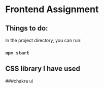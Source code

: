 # Frontend Assignment



## Things to do:

In the project directory, you can run:

### `npm start`


## CSS library I have used 
###chakra ui



